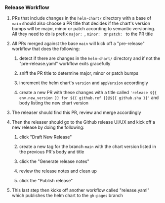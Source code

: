 ### Release Workflow

1. PRs that include changes in the `helm-chart/` directory with a base of `main` should also choose a PR 
title that decides if the chart's version bumps will be major, minor or patch according to semantic versioning. 
All they need to do is prefix `major: `, `minor: ` or `patch: ` to the PR title


2. All PRs merged against the base `main` will kick off a "pre-release" workflow that does the following:

   1. detect if there are changes in the `helm-chart/` directory and if not the "pre-release.yaml" workflow exits gracefully
   
   2. sniff the PR title to determine major, minor or patch bumps
   
   3. increment the helm chart's `version` and `appVersion` accordingly
 
   4. create a new PR with these changes with a title called
   `'release ${{ env.new_version }} for ${{ github.ref }}@${{ github.sha }}'` and body listing the new chart version


4. The releaser should find this PR, review and merge accordingly


5. Then the releaser should go to the Github release UI/UX and kick off a new release by doing the following:

   1. click "Draft New Release"
   
   2. create a new tag for the branch `main` with the chart version listed in the previous PR's body and title
   
   3. click the "Generate release notes"
   
   4. review the release notes and clean up
   
   5. click the "Publish release"

6. This last step then kicks off another workflow called "release.yaml" which publishes the helm chart to the
`gh-pages`  branch
